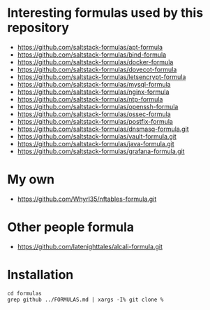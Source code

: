 # Interesting formulas used by this repository

* https://github.com/saltstack-formulas/apt-formula
* https://github.com/saltstack-formulas/bind-formula
* https://github.com/saltstack-formulas/docker-formula
* https://github.com/saltstack-formulas/dovecot-formula
* https://github.com/saltstack-formulas/letsencrypt-formula
* https://github.com/saltstack-formulas/mysql-formula
* https://github.com/saltstack-formulas/nginx-formula
* https://github.com/saltstack-formulas/ntp-formula
* https://github.com/saltstack-formulas/openssh-formula
* https://github.com/saltstack-formulas/ossec-formula
* https://github.com/saltstack-formulas/postfix-formula
* https://github.com/saltstack-formulas/dnsmasq-formula.git
* https://github.com/saltstack-formulas/vault-formula.git
* https://github.com/saltstack-formulas/java-formula.git
* https://github.com/saltstack-formulas/grafana-formula.git

# My own

* https://github.com/Whyrl35/nftables-formula.git

# Other people formula

* https://github.com/latenighttales/alcali-formula.git


# Installation

```
cd formulas
grep github ../FORMULAS.md | xargs -I% git clone %
```
